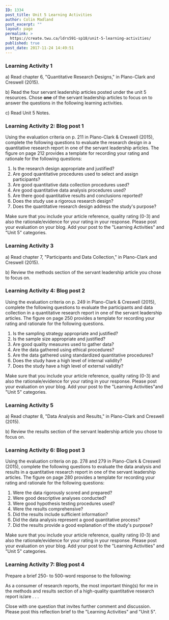 ```yaml
---
ID: 1334
post_title: Unit 5 Learning Activities
author: Colin Madland
post_excerpt: ""
layout: page
permalink: >
  https://create.twu.ca/ldrs591-sp18/unit-5-learning-activities/
published: true
post_date: 2017-11-24 14:49:51
---
```

### Learning Activity 1

a) Read chapter 6, "Quantitative Research Designs," in Plano-Clark and Creswell (2015).

b) Read the four servant leadership articles posted under the unit 5 resources.  Chose **one** of the servant leadership articles to focus on to answer the questions in the following learning activities.

c) Read Unit 5 Notes.

### Learning Activity 2: Blog post 1

Using the evaluation criteria on p. 211 in Plano-Clark & Creswell (2015), complete the following questions to evaluate the research design in a quantitative research report in one of the servant leadership articles. The figure on page 212 provides a template for recording your rating and rationale for the following questions:

1. Is the research design appropriate and justified?
2. Are good quantitative procedures used to select and assign participants?
3. Are good quantitative data collection procedures used?
4. Are good quantitative data analysis procedures used?
5. Are there good quantitative results and conclusions reported?
6. Does the study use a rigorous research design?
7. Does the quantitative research design address the study's purpose?

Make sure that you include your article reference, quality rating (0-3) and also the rationale/evidence for your rating in your response.  Please post your evaluation on your blog.  Add your post to the "Learning Activities" and "Unit 5" categories.

### Learning Activity 3

a) Read chapter 7, "Participants and Data Collection," in Plano-Clark and Creswell (2015).

b) Review the methods section of the servant leadership article you chose to focus on.

### Learning Activity 4: Blog post 2

Using the evaluation criteria on p. 249 in Plano-Clark & Creswell (2015), complete the following questions to evaluate the participants and data collection in a quantitative research report in one of the servant leadership articles. The figure on page 250 provides a template for recording your rating and rationale for the following questions.

1. Is the sampling strategy appropriate and justified?
2. Is the sample size appropriate and justified?
3. Are good quality measures used to gather data?
4. Are the data gathered using ethical procedures?
5. Are the data gathered using standardized quantitative procedures?
6. Does the study have a high level of internal validity?
7. Does the study have a high level of external validity?

Make sure that you include your article reference, quality rating (0-3) and also the rationale/evidence for your rating in your response.  Please post your evaluation on your blog.  Add your post to the "Learning Activities"and "Unit 5" categories.

### Learning Activity 5

a) Read chapter 8, "Data Analysis and Results," in Plano-Clark and Creswell (2015).

b) Review the results section of the servant leadership article you chose to focus on.

### Learning Activity 6: Blog post 3

Using the evaluation criteria on pp. 278 and 279 in Plano-Clark & Creswell (2015), complete the following questions to evaluate the data analysis and results in a quantitative research report in one of the servant leadership articles. The figure on page 280 provides a template for recording your rating and rationale for the following questions:

1. Were the data rigorously scored and prepared?
2. Were good descriptive analyses conducted?
3. Were good hypothesis testing procedures used?
4. Were the results comprehensive?
5. Did the results include sufficient information?
6. Did the data analysis represent a good quantitative process?
7. Did the results provide a good explanation of the study's purpose?

Make sure that you include your article reference, quality rating (0-3) and also the rationale/evidence for your rating in your response.  Please post your evaluation on your blog.  Add your post to the "Learning Activities" and "Unit 5" categories.

### Learning Activity 7: Blog post 4

Prepare a brief 250- to 500-word response to the following:

As a consumer of research reports, the most important thing(s) for me in the methods and results section of a high-quality quantitative research report is/are . . .

Close with one question that invites further comment and discussion. Please post this reflection brief to the "Learning Activities" and "Unit 5".